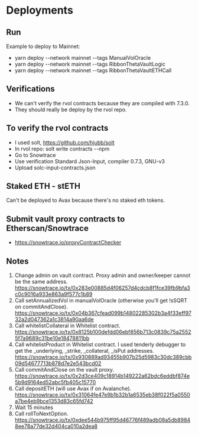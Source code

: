 # Deployments

## Run

Example to deploy to Mainnet:
- yarn deploy --network mainnet --tags ManualVolOracle
- yarn deploy --network mainnet --tags RibbonThetaVaultLogic
- yarn deploy --network mainnet --tags RibbonThetaVaultETHCall

## Verifications
- We can't verify the rvol contracts because they are compiled with 7.3.0.
- They should really be deploy by the rvol repo.

## To verify the rvol contracts
- I used solt, https://github.com/hjubb/solt
- In rvol repo: solt write contracts --npm
- Go to Snowtrace
- Use verification Standard Json-Input, compiler 0.7.3, GNU-v3
- Upload solc-input-contracts.json

## Staked ETH - stETH
Can't be deployed to Avax because there's no staked eth tokens.

## Submit vault proxy contracts to Etherscan/Snowtrace
- https://snowtrace.io/proxyContractChecker

## Notes
1) Change admin on vault contract. Proxy admin and owner/keeper cannot be the same address. https://snowtrace.io/tx/0x283e00885d4f06257d4cdcb8f1fce39fb9bfa3c0c9016a933e863a9f577c1b89
2) Call setAnnualizedVol in manualVolOracle (otherwise you'll get !sSQRT on commitAndClose). https://snowtrace.io/tx/0x04b367cfead099b14802285302b3a4f33eff9732a2d047362a1c3814a90aa6de
3) Call whitelistCollateral in Whitelist contract. https://snowtrace.io/tx/0x8125b100defdd06ebf856b713c0839c75a25525f7a9689c31be10e18478811bb
4) Call whitelistProduct in Whitelist contract. I used tenderly debugger to get the _underlying, _strike, _collateral, _isPut addresses. https://snowtrace.io/tx/0x930889ad93455b907b25d5983c30dc389cbb09d54677713b878d7e2e543bcd02
5) Call commitAndClose on the vault proxy. https://snowtrace.io/tx/0x2d3ce409c18914b149222a62bdc6eddbf874e5b9d9164ed52abc5fb405c15770
6) Call depositETH (will use Avax if on Avalanche). https://snowtrace.io/tx/0x31064fe47e9b1b32b1a6535eb38f022f5a0550a7be4eb9bce1353d83c65fd742
7) Wait 15 minutes
8) Call rollToNextOption. https://snowtrace.io/tx/0xdee544b975ff95d46776f489adb08a5db89848ee78a77de32d404ca010a2dea8
